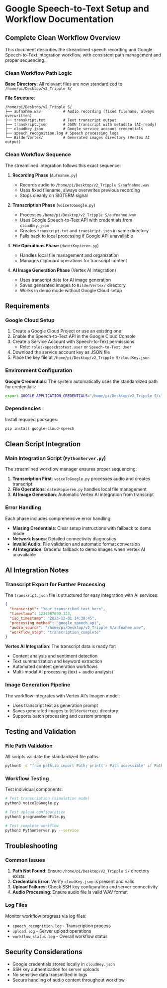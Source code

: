 # Google Speech-to-Text Setup and Workflow Documentation

## Complete Clean Workflow Overview

This document describes the streamlined speech recording and Google Speech-to-Text integration workflow, with consistent path management and proper sequencing.

### Clean Workflow Path Logic

**Base Directory**: All relevant files are now standardized to `/home/pi/Desktop/v2_Tripple S/`

**File Structure**:
```
/home/pi/Desktop/v2_Tripple S/
├── aufnahme.wav          # Audio recording (fixed filename, always overwritten)
├── transkript.txt        # Text transcript output
├── transkript.json       # JSON transcript with metadata (AI-ready)
├── cloudKey.json         # Google service account credentials
├── speech_recognition.log # Speech processing logs
└── BilderVertex/         # Generated images directory (Vertex AI output)
```

### Clean Workflow Sequence

The streamlined integration follows this exact sequence:

1. **Recording Phase** (`Aufnahme.py`)
   - Records audio to `/home/pi/Desktop/v2_Tripple S/aufnahme.wav`
   - Uses fixed filename, always overwrites previous recording
   - Stops cleanly on SIGTERM signal

2. **Transcription Phase** (`voiceToGoogle.py`) 
   - Processes `/home/pi/Desktop/v2_Tripple S/aufnahme.wav`
   - Uses Google Speech-to-Text API with credentials from `cloudKey.json`
   - Creates `transkript.txt` and `transkript.json` in same directory
   - Falls back to local processing if Google API unavailable

3. **File Operations Phase** (`dateiKopieren.py`)
   - Handles local file management and organization
   - Manages clipboard operations for transcript content

4. **AI Image Generation Phase** (Vertex AI Integration)
   - Uses transcript data for AI image generation
   - Saves generated images to `BilderVertex/` directory
   - Works in demo mode without Google Cloud setup

## Requirements

### Google Cloud Setup

1. Create a Google Cloud Project or use an existing one
2. Enable the Speech-to-Text API in the Google Cloud Console
3. Create a Service Account with Speech-to-Text permissions:
   - Role: `roles/speechtotext.user` or `Speech-to-Text User`
4. Download the service account key as JSON file
5. Place the key file at `/home/pi/Desktop/v2_Tripple S/cloudKey.json`

### Environment Configuration

**Google Credentials**:
The system automatically uses the standardized path for credentials:
```bash
export GOOGLE_APPLICATION_CREDENTIALS="/home/pi/Desktop/v2_Tripple S/cloudKey.json"
```

### Dependencies

Install required packages:
```bash
pip install google-cloud-speech
```

## Clean Script Integration

### Main Integration Script (`PythonServer.py`)

The streamlined workflow manager ensures proper sequencing:

1. **Transcription First**: `voiceToGoogle.py` processes audio and creates transcript
2. **File Operations**: `dateiKopieren.py` handles local file management
3. **AI Image Generation**: Automatic Vertex AI integration from transcript

### Error Handling

Each phase includes comprehensive error handling:

- **Missing Credentials**: Clear setup instructions with fallback to demo mode
- **Network Issues**: Detailed connectivity diagnostics  
- **Invalid Audio**: File validation and automatic format conversion
- **AI Integration**: Graceful fallback to demo images when Vertex AI unavailable

## AI Integration Notes

### Transcript Export for Further Processing

The `transkript.json` file is structured for easy integration with AI services:

```json
{
  "transcript": "Your transcribed text here",
  "timestamp": 1234567890.123,
  "iso_timestamp": "2023-12-01 14:30:45",
  "processing_method": "google_speech_api",
  "audio_source": "/home/pi/Desktop/v2_Tripple S/aufnahme.wav",
  "workflow_step": "transcription_complete"
}
```

**Vertex AI Integration**: The transcript data is ready for:
- Content analysis and sentiment detection
- Text summarization and keyword extraction  
- Automated content generation workflows
- Multi-modal AI processing (text + audio analysis)

### Image Generation Pipeline

The workflow integrates with Vertex AI's Imagen model:
- Uses transcript text as generation prompt
- Saves generated images to `BilderVertex/` directory
- Supports batch processing and custom prompts

## Testing and Validation

### File Path Validation

All scripts validate the standardized file paths:
```bash
python3 -c "from pathlib import Path; print('✓ Path accessible' if Path('/home/pi/Desktop/v2_Tripple S').exists() else '✗ Path not found')"
```

### Workflow Testing

Test individual components:
```bash
# Test transcription (simulation mode)
python3 voiceToGoogle.py

# Test upload configuration  
python3 programmSendFile.py

# Test complete workflow
python3 PythonServer.py --service
```

## Troubleshooting

### Common Issues

1. **Path Not Found**: Ensure `/home/pi/Desktop/v2_Tripple S/` directory exists
2. **Credentials Error**: Verify `cloudKey.json` is present and valid
3. **Upload Failures**: Check SSH key configuration and server connectivity
4. **Audio Processing**: Ensure audio file is valid WAV format

### Log Files

Monitor workflow progress via log files:
- `speech_recognition.log` - Transcription process
- `upload.log` - Server upload operations  
- `workflow_status.log` - Overall workflow status

## Security Considerations

- Google credentials stored locally in `cloudKey.json`
- SSH key authentication for server uploads
- No sensitive data transmitted in logs
- Secure handling of audio content throughout workflow